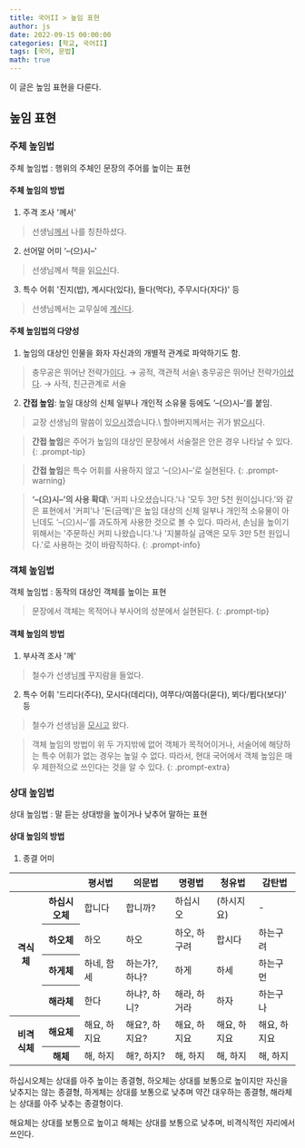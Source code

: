 ```yaml
---
title: 국어II > 높임 표현
author: js
date: 2022-09-15 00:00:00
categories: [학교, 국어II]
tags: [국어, 문법]
math: true
---
```


이 글은 높임 표현을 다룬다.


## 높임 표현

### 주체 높임법

주체 높임법
: 행위의 주체인 문장의 주어를 높이는 표현

#### 주체 높임의 방법

1. 주격 조사 '께서'
> 선생님<u>께서</u> 나를 칭찬하셨다.
2. 선어말 어미 ‘–(으)시–’
> 선생님께서 책을 읽<u>으신</u>다.
3. 특수 어휘 '진지(밥), 계시다(있다), 들다(먹다), 주무시다(자다)' 등
> 선생님께서는 교무실에 <u>계신다</u>.

#### 주체 높임법의 다양성

1. 높임의 대상인 인물을 화자 자신과의 개별적 관계로 파악하기도 함.
> 충무공은 뛰어난 전략가<u>이다</u>. &rarr; 공적, 객관적 서술\\
> 충무공은 뛰어난 전략가<u>이셨다</u>. &rarr; 사적, 친근관계로 서술
2. **간접 높임**: 높일 대상의 신체 일부나 개인적 소유물 등에도 ‘–(으)시–’를 붙임.
> 교장 선생님의 말씀이 있<u>으시</u>겠습니다.\\
> 할아버지께서는 귀가 밝<u>으시</u>다.

> **간접 높임**은 주어가 높임의 대상인 문장에서 서술절은 안은 경우 나타날 수 있다.
{: .prompt-tip}

> **간접 높임**은 특수 어휘를 사용하지 않고 ‘–(으)시–’로 실현된다.
{: .prompt-warning}

> **‘–(으)시–’의 사용 확대**\\
> '커피 나오셨습니다.'나 '모두 3만 5천 원이십니다.'와 같은 표현에서 '커피'나 '돈(금액)'은 높임 대상의 신체 일부나 개인적 소유물이 아닌데도 ‘–(으)시–’를 과도하게 사용한 것으로 볼 수 있다. 따라서, 손님을 높이기 위해서는 '주문하신 커피 나왔습니다.'나 '지불하실 금액은 모두 3만 5천 원입니다.'로 사용하는 것이 바람직하다.
{: .prompt-info}

### 객체 높임법

객체 높임법
: 동작의 대상인 객체를 높이는 표현

> 문장에서 객체는 목적어나 부사어의 성분에서 실현된다.
{: .prompt-tip}


#### 객체 높임의 방법

1. 부사격 조사 '께'
> 철수가 선생님<u>께</u> 꾸지람을 들었다.
2. 특수 어휘 '드리다(주다), 모시다(데리다), 여쭈다/여쭙다(묻다), 뵈다/뵙다(보다)' 등
> 철수가 선생님을 <u>모시고</u> 왔다.

> 객체 높임의 방법이 위 두 가지밖에 없어 객체가 목적어이거나, 서술어에 해당하는 특수 어휘가 없는 경우는 높일 수 없다. 따라서, 현대 국어에서 객체 높임은 매우 제한적으로 쓰인다는 것을 알 수 있다.
{: .prompt-extra}

### 상대 높임법

상대 높임법
: 말 듣는 상대방을 높이거나 낮추어 말하는 표현

#### 상대 높임의 방법

1. 종결 어미

<table>
	<thead>
		<tr>
			<th colspan=2></th>
			<th>평서법</th>
			<th>의문법</th>
			<th>명령법</th>
			<th>청유법</th>
			<th>감탄법</th>
		</tr>
	</thead>
	<tr>
		<th rowspan=4>격식체</th>
		<th>하십시오체</th>
		<td>합니다</td>
		<td>합니까?</td>
		<td>하십시오</td>
		<td>(하시지요)</td>
		<td>-</td>
	</tr>
	<tr>
		<th>하오체</th>
		<td>하오</td>
		<td>하오</td>
		<td>하오, 하구려</td>
		<td>합시다</td>
		<td>하는구려</td>
	</tr>
	<tr>
		<th>하게체</th>
		<td>하네, 함세</td>
		<td>하는가?, 하나?</td>
		<td>하게</td>
		<td>하세</td>
		<td>하는구먼</td>
	</tr>
	<tr>
		<th>해라체</th>
		<td>한다</td>
		<td>하냐?, 하니?</td>
		<td>해라, 하거라</td>
		<td>하자</td>
		<td>하는구나</td>
	</tr>
	<tr>
		<th rowspan=2>비격식체</th>
		<th>해요체</th>
		<td>해요, 하지요</td>
		<td>해요?, 하지요?</td>
		<td>해요, 하지요</td>
		<td>해요, 하지요</td>
		<td>해요, 하지요</td>
	</tr>
	<tr>
		<th>해체</th>
		<td>해, 하지</td>
		<td>해?, 하지?</td>
		<td>해, 하지</td>
		<td>해, 하지</td>
		<td>해, 하지</td>
	</tr>
</table>

하십시오체는 상대를 아주 높이는 종결형, 하오체는 상대를 보통으로 높이지만 자신을 낮추지는 않는 종결형, 하게체는 상대를 보통으로 낮추며 약간 대우하는 종결형, 해라체는 상대를 아주 낮추는 종결형이다.

해요체는 상대를 보통으로 높이고 해체는 상대를 보통으로 낮추며, 비격식적인 자리에서 쓰인다.